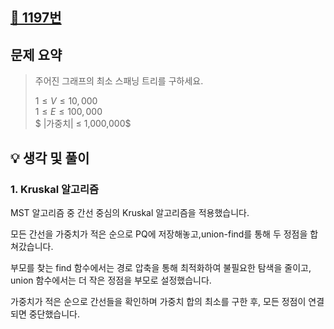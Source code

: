 ## [📌 1197번](https://www.acmicpc.net/problem/1197)

## 문제 요약

> 주어진 그래프의 최소 스패닝 트리를 구하세요.
>
> $1 ≤ V ≤ 10,000$<br/>
> $1 ≤ E ≤ 100,000$<br/>
> $ |가중치| ≤ 1,000,000$<br/>
>

## 💡 생각 및 풀이

### 1. Kruskal 알고리즘

MST 알고리즘 중 간선 중심의 Kruskal 알고리즘을 적용했습니다.

모든 간선을 가중치가 적은 순으로 PQ에 저장해놓고,union-find를 통해 두 정점을 합쳐갔습니다.

부모를 찾는 find 함수에서는 경로 압축을 통해 최적화하여 불필요한 탐색을 줄이고, union 함수에서는 더 작은 정점을 부모로 설정했습니다.

가중치가 적은 순으로 간선들을 확인하며 가중치 합의 최소를 구한 후, 모든 정점이 연결되면 중단했습니다.







